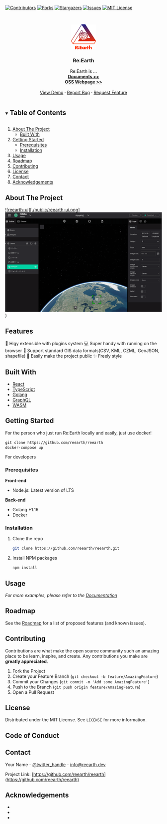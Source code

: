 
[![Contributors][contributors-shield]][contributors-url]
[![Forks][forks-shield]][forks-url]
[![Stargazers][stars-shield]][stars-url]
[![Issues][issues-shield]][issues-url]
[![MIT License][license-shield]][license-url]


<!-- PROJECT LOGO -->
<br />
<p align="center">
  <a href="https://github.com/reearth/reearth">
    <img src="./public/reearth-logo.svg" alt="Logo" width="80" height="80">
  </a>

  <h3 align="center">Re:Earth</h3>

  <p align="center">
    Re:Earth is ...
    <br />
    <a href="https://docs.reearth.io/"><strong>Documents >></strong></a>
    <br />
    <a href="https://docs.reearth.io/oss"><strong>OSS Webpage >></strong></a>
    <br />
    <br />
    <!-- TODO: here -->
    <a href="">View Demo</a>
    ·
    <a href="https://github.com/reearth/reearth/issues">Report Bug</a>
    ·
    <a href="https://github.com/reearth/reearth/discussion">Request Feature</a>
  </p>
</p>



<!-- TABLE OF CONTENTS -->
<details open="open">
  <summary><h2 style="display: inline-block">Table of Contents</h2></summary>
  <ol>
    <li>
      <a href="#about-the-project">About The Project</a>
      <ul>
        <li><a href="#built-with">Built With</a></li>
      </ul>
    </li>
    <li>
      <a href="#getting-started">Getting Started</a>
      <ul>
        <li><a href="#prerequisites">Prerequisites</a></li>
        <li><a href="#installation">Installation</a></li>
      </ul>
    </li>
    <li><a href="#usage">Usage</a></li>
    <li><a href="#roadmap">Roadmap</a></li>
    <li><a href="#contributing">Contributing</a></li>
    <li><a href="#license">License</a></li>
    <li><a href="#contact">Contact</a></li>
    <li><a href="#acknowledgements">Acknowledgements</a></li>
  </ol>
</details>



<!-- ABOUT THE PROJECT -->
## About The Project

[![reearth-ui][./public/reearth-ui.png]](https://reearth.io)
![reearth-ui](./public/reearth-ui.png))

## Features
🔌 Higy extensible with plugins system
💻 Super handy with running on the browser
💪 Support standard GIS data formats(CSV, KML, CZML, GeoJSON, shapefile)
📢 Easily make the project public
✨ Freely style


## Built With

* [React](https://github.com/facebook/react)
* [TypeScript](https://github.com/microsoft/TypeScript)
* [Golang](https://github.com/golang/go)
* [GraphQL](https://github.com/graphql)
* [WASM](https://webassembly.org/)



<!-- GETTING STARTED -->
## Getting Started
For the person who just run Re:Earth locally and easily, just use docker!

```
git clone https://github.com/reearth/reearth
docker-compose up
```

For developers

### Prerequisites

**Front-end**
* Node.js: Latest version of LTS

**Back-end**
* Golang +1.16
* Docker


### Installation

1. Clone the repo
   ```sh
   git clone https://github.com/reearth/reearth.git
   ```
2. Install NPM packages
   ```sh
   npm install
   ```



<!-- USAGE EXAMPLES -->
## Usage


_For more examples, please refer to the [Documentation](https://docs.reearth.io)_



<!-- ROADMAP -->
## Roadmap

See the [Roadmap](https://github.com/reearth/reearth/projects/1) for a list of proposed features (and known issues).



<!-- CONTRIBUTING -->
## Contributing

Contributions are what make the open source community such an amazing place to be learn, inspire, and create. Any contributions you make are **greatly appreciated**.

1. Fork the Project
2. Create your Feature Branch (`git checkout -b feature/AmazingFeature`)
3. Commit your Changes (`git commit -m 'Add some AmazingFeature'`)
4. Push to the Branch (`git push origin feature/AmazingFeature`)
5. Open a Pull Request



<!-- LICENSE -->
## License

Distributed under the MIT License. See `LICENSE` for more information.

## Code of Conduct

<!-- CONTACT -->
## Contact

Your Name - [@twitter_handle](https://twitter.com/twitter_handle) - info@reearth.dev

Project Link: [https://github.com/reearth/reearth](https://github.com/reearth/reearth)



<!-- ACKNOWLEDGEMENTS -->
## Acknowledgements

* []()
* []()
* []()





<!-- MARKDOWN LINKS & IMAGES -->
<!-- https://www.markdownguide.org/basic-syntax/#reference-style-links -->
[contributors-shield]: https://img.shields.io/github/contributors/reearth/repo.svg?style=for-the-badge
[contributors-url]: https://github.com/reearth/repo/graphs/contributors
[forks-shield]: https://img.shields.io/github/forks/reearth/repo.svg?style=for-the-badge
[forks-url]: https://github.com/reearth/repo/network/members
[stars-shield]: https://img.shields.io/github/stars/reearth/repo.svg?style=for-the-badge
[stars-url]: https://github.com/reearth/repo/stargazers
[issues-shield]: https://img.shields.io/github/issues/reearth/repo.svg?style=for-the-badge
[issues-url]: https://github.com/reearth/repo/issues
[license-shield]: https://img.shields.io/github/license/reearth/repo.svg?style=for-the-badge
[license-url]: https://github.com/reearth/repo/blob/master/LICENSE.txt
[linkedin-shield]: https://img.shields.io/badge/-LinkedIn-black.svg?style=for-the-badge&logo=linkedin&colorB=555
[linkedin-url]: https://linkedin.com/in/reearth